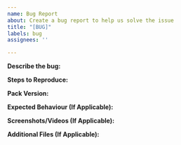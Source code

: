 ```yaml
---
name: Bug Report
about: Create a bug report to help us solve the issue
title: "[BUG]"
labels: bug
assignees: ''

---
```


**Describe the bug:**
> 


**Steps to Reproduce:**
> 


**Pack Version:**
> 


**Expected Behaviour (If Applicable):**
> 


**Screenshots/Videos (If Applicable):**
> 


**Additional Files (If Applicable):**
>
